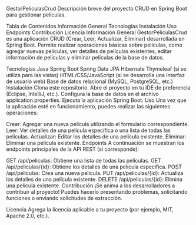 GestorPeliculasCrud
Descripción breve del proyecto CRUD en Spring Boot para gestionar películas.

Tabla de Contenidos
Información General
Tecnologías
Instalación
Uso
Endpoints
Contribución
Licencia
Información General
GestorPeliculasCrud es una aplicación CRUD (Crear, Leer, Actualizar, Eliminar) desarrollada en Spring Boot. Permite realizar operaciones básicas sobre películas, como agregar nuevas películas, ver detalles de películas existentes, editar información de películas y eliminar películas de la base de datos.

Tecnologías
Java
Spring Boot
Spring Data JPA
Hibernate
Thymeleaf (si se utiliza para las vistas)
HTML/CSS/JavaScript (si se desarrolla una interfaz de usuario web)
Base de datos relacional (MySQL, PostgreSQL, etc.)
Instalación
Clona este repositorio.
Abre el proyecto en tu IDE de preferencia (Eclipse, IntelliJ, etc.).
Configura la base de datos en el archivo application.properties.
Ejecuta la aplicación Spring Boot.
Uso
Una vez que la aplicación esté en funcionamiento, puedes realizar las siguientes operaciones:

Crear: Agregar una nueva película utilizando el formulario correspondiente.
Leer: Ver detalles de una película específica o una lista de todas las películas.
Actualizar: Editar los detalles de una película existente.
Eliminar: Eliminar una película existente.
Endpoints
A continuación se muestran los endpoints principales de la API REST (si corresponde):

GET /api/peliculas: Obtiene una lista de todas las películas.
GET /api/peliculas/{id}: Obtiene los detalles de una película específica.
POST /api/peliculas: Crea una nueva película.
PUT /api/peliculas/{id}: Actualiza los detalles de una película existente.
DELETE /api/peliculas/{id}: Elimina una película existente.
Contribución
¡Se anima a los desarrolladores a contribuir al proyecto! Puedes hacerlo presentando problemas, solicitando funciones o enviando solicitudes de extracción.

Licencia
Agrega la licencia aplicable a tu proyecto (por ejemplo, MIT, Apache 2.0, etc.).